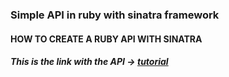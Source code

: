 ### Simple API in ruby with sinatra framework

#### HOW TO CREATE A RUBY API WITH SINATRA
##### This is the link with the API -> [tutorial](https://x-team.com/blog/how-to-create-a-ruby-api-with-sinatra/)

